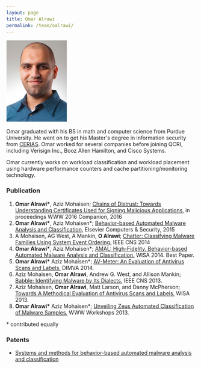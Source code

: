 ```yaml
---
layout: page
title: Omar Alrawi
permalink: /team/oalrawi/
---
```

![oalrawi](/team/oalrawi/small.png)

Omar graduated with his BS in math and computer science from Purdue University. He went on to get his Master's degree in information security from [CERIAS](https://www.cerias.purdue.edu/). Omar worked for several companies before joining QCRI, including Verisign Inc., Booz Allen Hamilton, and Cisco Systems.

Omar currently works on workload classification and workload placement using hardware performance counters and cache partitioning/monitoring technology.

### Publication 
1. **Omar Alrawi\***, Aziz Mohaisen; [Chains of Distrust: Towards Understanding Certificates Used for Signing Malicious Applications](/team/oalrawi/papers/malcert.pdf), in proceedings WWW 2016 Companion, 2016
1.  **Omar Alrawi\***, Aziz Mohaisen*; [Behavior-based Automated Malware Analysis and Classification](/team/oalrawi/papers/amal-wisa14.pdf), Elsevier Computers & Security, 2015
2. A Mohaisen, AG West, A Mankin, **O Alrawi**; [Chatter: Classifying Malware Families Using System Event Ordering.](/team/oalrawi/papers/chatter-tr.pdf)  IEEE CNS 2014 
3. **Omar Alrawi\***, Aziz Mohaisen*; [AMAL: High-Fidelity, Behavior-based Automated Malware Analysis and Classification.](/team/oalrawi/papers/amal-wisa14.pdf)  WISA 2014. Best Paper. 
4. **Omar Alrawi\*** Aziz Mohaisen*; [AV-Meter: An Evaluation of Antivirus Scans and Labels.](/team/oalrawi/papers/avmeter-dimva.pdf)  DIMVA 2014.
5. Aziz Mohaisen, **Omar Alrawi**, Andrew G. West, and Allison Mankin; [Babble: Identifying Malware by Its Dialects.](/team/oalrawi/papers/babble-cns13.pdf)  IEEE CNS 2013.
6. Aziz Mohaisen, **Omar Alrawi**, Matt Larson, and Danny McPherson; [Towards A Methodical Evaluation of Antivirus Scans and Labels.](/team/oalrawi/papers/wisa2013labels.pdf) WISA 2013.
7. **Omar Alrawi\*** Aziz Mohaisen*; [Unveiling Zeus Automated Classification of Malware Samples.](/team/oalrawi/papers/unzeus_www13.pdf) WWW Workshops 2013.

<span class="red">* contributed equally</span>

### Patents
- [Systems and methods for behavior-based automated malware analysis and classification](https://www.google.com/patents/US20150244733)
